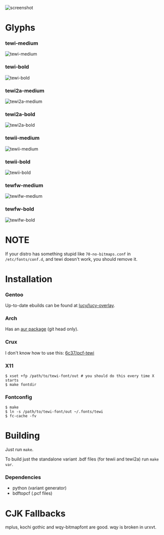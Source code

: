 ![screenshot](https://luz.lu/tewi/tewi.png)

# Glyphs
### tewi-medium
![tewi-medium](https://luz.lu/tewi/tewi-medium-11.png)

### tewi-bold
![tewi-bold](https://luz.lu/tewi/tewi-bold-11.png)

### tewi2a-medium
![tewi2a-medium](https://luz.lu/tewi/tewi2a-medium-11.png)

### tewi2a-bold
![tewi2a-bold](https://luz.lu/tewi/tewi2a-bold-11.png)

### tewii-medium
![tewii-medium](https://luz.lu/tewi/tewii-medium-11.png)

### tewii-bold
![tewii-bold](https://luz.lu/tewi/tewii-bold-11.png)

### tewfw-medium
![tewifw-medium](https://luz.lu/tewi/tewifw-medium-11.png)

### tewfw-bold
![tewifw-bold](https://luz.lu/tewi/tewifw-bold-11.png)

# NOTE
If your distro has something stupid like `70-no-bitmaps.conf` in
`/etc/fonts/conf.d`, and tewi doesn't work, you should remove it.

# Installation
### Gentoo
Up-to-date ebuilds can be found at
[lucy/lucy-overlay](https://github.com/lucy/lucy-overlay).

### Arch
Has an [aur package](https://aur.archlinux.org/packages/bdf-tewi-git/)
(git head only).

### Crux
I don't know how to use this:
[6c37/pcf-tewi](https://github.com/6c37/crux-ports)

### X11
```shell
$ xset +fp /path/to/tewi-font/out # you should do this every time X starts
$ make fontdir
```

### Fontconfig
```shell
$ make
$ ln -s /path/to/tewi-font/out ~/.fonts/tewi
$ fc-cache -fv
```

# Building
Just run `make`.

To build just the standalone variant .bdf files
(for tewii and tewi2a) run `make var`.

### Dependencies
* python (variant generator)
* bdftopcf (.pcf files)

# CJK Fallbacks
mplus, kochi gothic and wqy-bitmapfont are good.
wqy is broken in urxvt.

